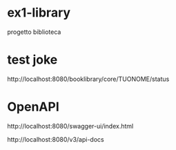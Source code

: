 # ex1-library
progetto biblioteca

# test joke
http://localhost:8080/booklibrary/core/TUONOME/status

# OpenAPI
http://localhost:8080/swagger-ui/index.html

http://localhost:8080/v3/api-docs
